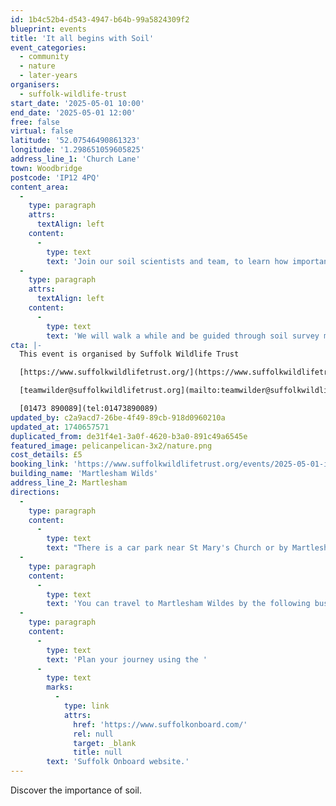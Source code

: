 ```yaml
---
id: 1b4c52b4-d543-4947-b64b-99a5824309f2
blueprint: events
title: 'It all begins with Soil'
event_categories:
  - community
  - nature
  - later-years
organisers:
  - suffolk-wildlife-trust
start_date: '2025-05-01 10:00'
end_date: '2025-05-01 12:00'
free: false
virtual: false
latitude: '52.07546490861323'
longitude: '1.298651059605825'
address_line_1: 'Church Lane'
town: Woodbridge
postcode: 'IP12 4PQ'
content_area:
  -
    type: paragraph
    attrs:
      textAlign: left
    content:
      -
        type: text
        text: 'Join our soil scientists and team, to learn how important soil is to nature, and how it will recover over time, to influence what will grow at Martlesham Wilds. '
  -
    type: paragraph
    attrs:
      textAlign: left
    content:
      -
        type: text
        text: 'We will walk a while and be guided through soil survey methodology, and have a chance to get a little muddy and explore the texture of different soils as well as looking for worms! Soil is important in gardens as well, so come and get some tips on how to best help your soil recover.'
cta: |-
  This event is organised by Suffolk Wildlife Trust

  [https://www.suffolkwildlifetrust.org/](https://www.suffolkwildlifetrust.org/)

  [teamwilder@suffolkwildlifetrust.org](mailto:teamwilder@suffolkwildlifetrust.org)

  [01473 890089](tel:01473890089)
updated_by: c2a9acd7-26be-4f49-89cb-918d0960210a
updated_at: 1740657571
duplicated_from: de31f4e1-3a0f-4620-b3a0-891c49a6545e
featured_image: pelicanpelican-3x2/nature.png
cost_details: £5
booking_link: 'https://www.suffolkwildlifetrust.org/events/2025-05-01-it-all-begins-soil-martlesham-wilds'
building_name: 'Martlesham Wilds'
address_line_2: Martlesham
directions:
  -
    type: paragraph
    content:
      -
        type: text
        text: "There is a car park near St Mary's Church or by Martlesham Recreation Ground."
  -
    type: paragraph
    content:
      -
        type: text
        text: 'You can travel to Martlesham Wildes by the following bus routes - 63 (Framlingham), 65 (Rendlesham), 66 (Ipswich), and 73 (village links).'
  -
    type: paragraph
    content:
      -
        type: text
        text: 'Plan your journey using the '
      -
        type: text
        marks:
          -
            type: link
            attrs:
              href: 'https://www.suffolkonboard.com/'
              rel: null
              target: _blank
              title: null
        text: 'Suffolk Onboard website.'
---
```

Discover the importance of soil.